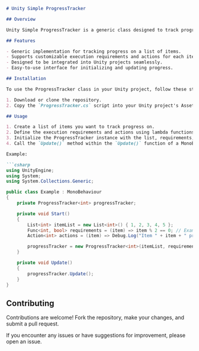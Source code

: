 ```markdown
# Unity Simple ProgressTracker

## Overview

Unity Simple ProgressTracker is a generic class designed to track progress on a list of items within Unity projects. It provides a flexible way to define execution requirements and actions for each item in the list and automatically updates the progress based on specified conditions.

## Features

- Generic implementation for tracking progress on a list of items.
- Supports customizable execution requirements and actions for each item.
- Designed to be integrated into Unity projects seamlessly.
- Easy-to-use interface for initializing and updating progress.

## Installation

To use the ProgressTracker class in your Unity project, follow these steps:

1. Download or clone the repository.
2. Copy the `ProgressTracker.cs` script into your Unity project's Assets folder.

## Usage

1. Create a list of items you want to track progress on.
2. Define the execution requirements and actions using lambda functions or methods.
3. Initialize the ProgressTracker instance with the list, requirements, and actions.
4. Call the `Update()` method within the `Update()` function of a MonoBehaviour script in Unity to track progress.

Example:

```csharp
using UnityEngine;
using System;
using System.Collections.Generic;

public class Example : MonoBehaviour
{
    private ProgressTracker<int> progressTracker;

    private void Start()
    {
        List<int> itemList = new List<int>() { 1, 2, 3, 4, 5 };
        Func<int, bool> requirements = (item) => item % 2 == 0; // Example requirement: Even numbers
        Action<int> actions = (item) => Debug.Log("Item " + item + " processed."); // Example action: Log item processed

        progressTracker = new ProgressTracker<int>(itemList, requirements, actions);
    }

    private void Update()
    {
        progressTracker.Update();
    }
}
```

## Contributing

Contributions are welcome! Fork the repository, make your changes, and submit a pull request.

If you encounter any issues or have suggestions for improvement, please open an issue.
